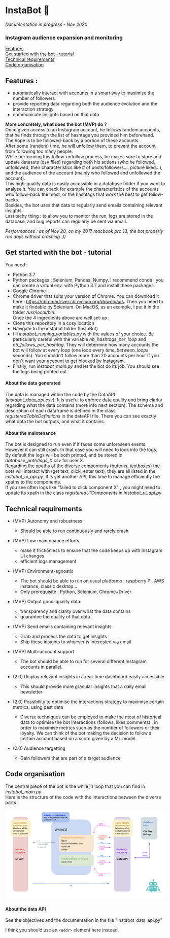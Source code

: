 # InstaBot 🤖  
  
*Documentation in progress - Nov 2020*
  
### Instagram audience expansion and monitoring  
  
[Features](#part1)  
[Get started with the bot - tutorial](#part3)  
[Technical requirements](#part2)  
[Code organisation](#part4)  
   
## Features :  
* automatically interact with accounts in a smart way to maximise the number of followers 
* provide reporting data regarding both the audience evolution and the interaction strategy 
* communicate insights based on that data  
   
**More concretely, what does the bot (MVP) do ?**  
Once given access to an Instagram account, he follows random accounts, that he finds through the list of hashtags you provided him beforehand.  
The hope is to be followed-back by a portion of these accounts.  
After some (random) time, he will unfollow them, to prevent the account from following too many people.  
While performing this follow-unfollow process, he makes sure to store and update datasets (csv files) regarding both his actions (who he followed, unfollowed, their characteristics like # of posts/followers..., picture liked...), and the audience of the account (mainly who followed and unfollowed the account).  
This high-quality data is easily accessible in a database folder if you want to analyse it. You can check for example the characteristics of the accounts who follow-back the most, or the hashtags that work the best to get follow-backs.  
Besides, the bot uses that data to regularly send emails containing relevant insights.  
Last techy thing : to allow you to monitor the run, logs are stored in the database, and bug reports can regularly be sent via email.  
  
*Performances : as of Nov 20, on my 2017 macbook pro 13,  the bot properly run days without crashing :))*
  
## Get started with the bot - tutorial  
You need :  
* Python 3.7
* Python packages : Selenium, Pandas, Numpy. I recommend conda : you can create a virtual env. with Python 3.7 and install these packages.
* Google Chrome  
* Chrome driver that suits your version of Chrome. You can download it here : https://chromedriver.chromium.org/downloads. Then you need to make it findable by Selenium. On MacOS, as an example, I put it in the folder */usr/local/bin*.  
Once the 4 ingredients above are well set-up :  
* Clone this repository in a cosy location
* Navigate to the instabot folder (InstaBot)
* fill *instabot_running_variables.py* with the values of your choice. Be particularly careful with the variable *nb_hashtags_per_loop* and *nb_follows_per_hashtag*. They will determine how many accounts the bot will follow at every loop (one loop every *time_between_loops* seconds). You shouldn't follow more than 20 accounts per hour if you don't want your account to get blocked by Instagram.  
* Finally, run  *instabot_main.py* and let the bot do its job. You should see the logs being printed out.    
#### About the data generated  
The data is managed within the code by the DataAPI (*instabot_data_api.csv*). It is useful to enforce data quality and bring clarity regarding what the data contains (more info next section).
The schema and description of each dataframe is defined in the class *registeredTableDefinitions* in the dataAPI file. There you can see exactly what data the bot outputs, and what it contains.
#### About the maintenance  
The bot is designed to run even if if faces some unforeseen events. However it can still crash. In that case you will need to look into the logs.  
By default the logs will be both printed, and be stored in *database_path/logs_X.csv* for user X.  
Regarding the xpaths of the diverse compoments (buttons, textboxes) the bots will interact with (get text, click, enter text), they are all listed in the *instabot_ui_api.py*. It is yet another API, this time to manage efficiently the xpaths to the components.  
If you see often logs like "failed to click component X" , you might need to update its xpath in the class *registeredUIComponents* in *instabot_ui_api.py*.
   
## Technical requirements    
* (MVP) Autonomy and robustness 
  * Should be able to run continuously and rarely crash 
* (MVP) Low maintenance efforts  
  * make it frictionless to ensure that the code keeps up with Instagram UI changes 
  * efficient logs management
* (MVP) Environment-agnostic  
  * The bot should be able to run on usual platforms : raspberry Pi, AWS instance, classic desktop...
  * Only prerequisite : Python, Selenium, Chrome+Driver
* (MVP) Output good-quality data  
  * transparency and clarity over what the data contains  
  * guarantee the quality of that data 
* (MVP) Send emails containing relevant insights
  * Grab and process the data to get insights
  * Ship these insights to whoever is interested via email
* (MVP) Multi-account support
  * The bot should be able to run for several different Instagram accounts in parallel.
   
* (2.0) Display relevant insights in a real-time dashboard easily accessible
  * This should provide more granular insights that a daily email newsletter
* (2.0) Possibility to optimise the interactions strategy to maximise certain metrics, using past data 
  * Diverse techniques can be employed to make the most of historical data to optimise the bot interactions (follows, likes,comments) , in order to maximise metrics such as the number of followers or their loyalty. We can think of the bot making the decision to follow a certain account based on a score given by a ML model.
* (2.0) Audience targetting
  * Gain followers that are part of a target audience
      
## Code organisation   
The central piece of the bot is the while(1) loop that you can find in *instabot_main.py*.  
Here is the structure of the code with the interactions between the diverse parts :  
   
![Alt text](/documentation/code_structure.png?raw=true "Structure of the code")
     
#### About the data API  
See the objectives and the documentation in the file "instabot_data_api.py"
    
I think you should use an
`<addr>` element here instead.
